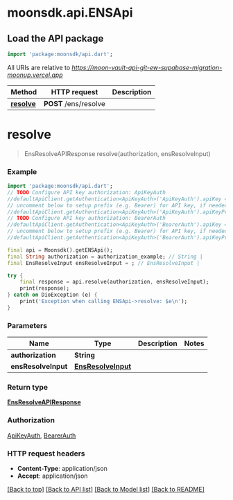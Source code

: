 # moonsdk.api.ENSApi

## Load the API package
```dart
import 'package:moonsdk/api.dart';
```

All URIs are relative to *https://moon-vault-api-git-ew-supabase-migration-moonup.vercel.app*

Method | HTTP request | Description
------------- | ------------- | -------------
[**resolve**](ENSApi.md#resolve) | **POST** /ens/resolve | 


# **resolve**
> EnsResolveAPIResponse resolve(authorization, ensResolveInput)



### Example
```dart
import 'package:moonsdk/api.dart';
// TODO Configure API key authorization: ApiKeyAuth
//defaultApiClient.getAuthentication<ApiKeyAuth>('ApiKeyAuth').apiKey = 'YOUR_API_KEY';
// uncomment below to setup prefix (e.g. Bearer) for API key, if needed
//defaultApiClient.getAuthentication<ApiKeyAuth>('ApiKeyAuth').apiKeyPrefix = 'Bearer';
// TODO Configure API key authorization: BearerAuth
//defaultApiClient.getAuthentication<ApiKeyAuth>('BearerAuth').apiKey = 'YOUR_API_KEY';
// uncomment below to setup prefix (e.g. Bearer) for API key, if needed
//defaultApiClient.getAuthentication<ApiKeyAuth>('BearerAuth').apiKeyPrefix = 'Bearer';

final api = Moonsdk().getENSApi();
final String authorization = authorization_example; // String | 
final EnsResolveInput ensResolveInput = ; // EnsResolveInput | 

try {
    final response = api.resolve(authorization, ensResolveInput);
    print(response);
} catch on DioException (e) {
    print('Exception when calling ENSApi->resolve: $e\n');
}
```

### Parameters

Name | Type | Description  | Notes
------------- | ------------- | ------------- | -------------
 **authorization** | **String**|  | 
 **ensResolveInput** | [**EnsResolveInput**](EnsResolveInput.md)|  | 

### Return type

[**EnsResolveAPIResponse**](EnsResolveAPIResponse.md)

### Authorization

[ApiKeyAuth](../README.md#ApiKeyAuth), [BearerAuth](../README.md#BearerAuth)

### HTTP request headers

 - **Content-Type**: application/json
 - **Accept**: application/json

[[Back to top]](#) [[Back to API list]](../README.md#documentation-for-api-endpoints) [[Back to Model list]](../README.md#documentation-for-models) [[Back to README]](../README.md)

